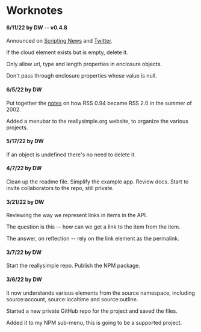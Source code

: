 # Worknotes

#### 6/11/22 by DW -- v0.4.8

Announced on <a href="http://scripting.com/2022/06/11.html#a193356">Scripting News</a> and <a href="https://twitter.com/davewiner/status/1535708039621353472">Twitter</a>. 

If the cloud element exists but is empty, delete it. 

Only allow url, type and length properties in enclosure objects.

Don't pass through enclosure properties whose value is null. 

#### 6/5/22 by DW

Put together the <a href="http://reallysimple.org/twentyYearsAgo.opml">notes</a> on how RSS 0.94 became RSS 2.0 in the summer of 2002.

Added a menubar to the reallysimple.org website, to organize the various projects.

#### 5/17/22 by DW

If an object is undefined there's no need to delete it.

#### 4/7/22 by DW

Clean up the readme file. Simplify the example app. Review docs. Start to invite collaborators to the repo, still private.

#### 3/21/22 by DW

Reviewing the way we represent links in items in the API. 

The question is this -- how can we get a link to the item from the item. 

The answer, on reflection -- rely on the link element as the permalink. 

#### 3/7/22 by DW

Start the reallysimple repo. Publish the NPM package. 

#### 3/6/22 by DW

It now understands various elements from the source namespace, including source:account, source:localtime and source:outline.

Started a new private GitHub repo for the project and saved the files. 

Added it to my NPM sub-menu, this is going to be a supported project.

